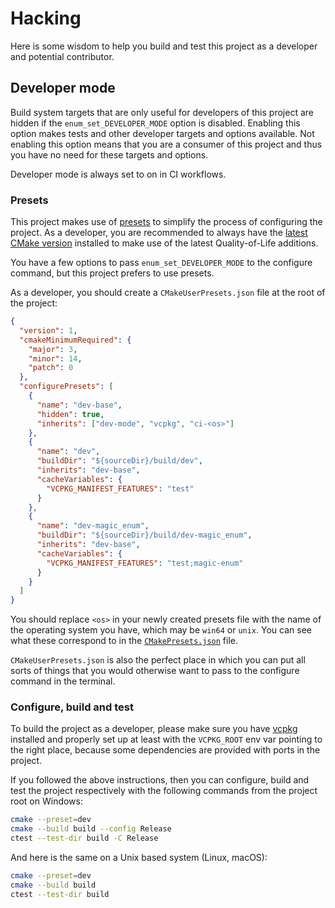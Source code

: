 # Hacking

Here is some wisdom to help you build and test this project as a developer and
potential contributor.

## Developer mode

Build system targets that are only useful for developers of this project are
hidden if the `enum_set_DEVELOPER_MODE` option is disabled. Enabling this
option makes tests and other developer targets and options available. Not
enabling this option means that you are a consumer of this project and thus you
have no need for these targets and options.

Developer mode is always set to on in CI workflows.

### Presets

This project makes use of [presets][1] to simplify the process of configuring
the project. As a developer, you are recommended to always have the [latest
CMake version][2] installed to make use of the latest Quality-of-Life
additions.

You have a few options to pass `enum_set_DEVELOPER_MODE` to the configure
command, but this project prefers to use presets.

As a developer, you should create a `CMakeUserPresets.json` file at the root of
the project:

```json
{
  "version": 1,
  "cmakeMinimumRequired": {
    "major": 3,
    "minor": 14,
    "patch": 0
  },
  "configurePresets": [
    {
      "name": "dev-base",
      "hidden": true,
      "inherits": ["dev-mode", "vcpkg", "ci-<os>"]
    },
    {
      "name": "dev",
      "buildDir": "${sourceDir}/build/dev",
      "inherits": "dev-base",
      "cacheVariables": {
        "VCPKG_MANIFEST_FEATURES": "test"
      }
    },
    {
      "name": "dev-magic_enum",
      "buildDir": "${sourceDir}/build/dev-magic_enum",
      "inherits": "dev-base",
      "cacheVariables": {
        "VCPKG_MANIFEST_FEATURES": "test;magic-enum"
      }
    }
  ]
}
```

You should replace `<os>` in your newly created presets file with the name of
the operating system you have, which may be `win64` or `unix`. You can see what
these correspond to in the [`CMakePresets.json`](CMakePresets.json) file.

`CMakeUserPresets.json` is also the perfect place in which you can put all
sorts of things that you would otherwise want to pass to the configure command
in the terminal.

### Configure, build and test

To build the project as a developer, please make sure you have [vcpkg][3]
installed and properly set up at least with the `VCPKG_ROOT` env var pointing
to the right place, because some dependencies are provided with ports in the
project.

If you followed the above instructions, then you can configure, build and test
the project respectively with the following commands from the project root on
Windows:

```sh
cmake --preset=dev
cmake --build build --config Release
ctest --test-dir build -C Release
```

And here is the same on a Unix based system (Linux, macOS):

```sh
cmake --preset=dev
cmake --build build
ctest --test-dir build
```

[1]: https://cmake.org/cmake/help/latest/manual/cmake-presets.7.html
[2]: https://cmake.org/download/
[3]: https://github.com/microsoft/vcpkg
